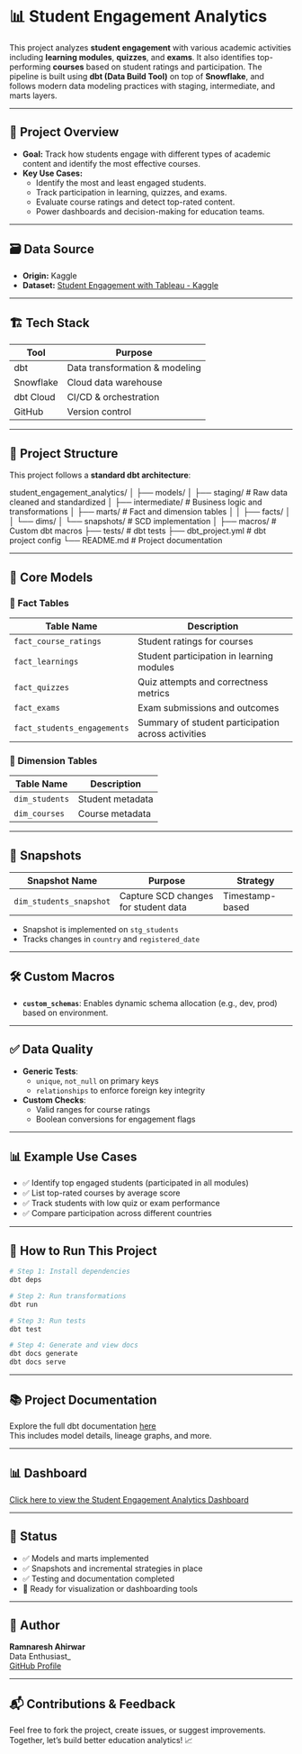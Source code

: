 # 📊 Student Engagement Analytics

This project analyzes **student engagement** with various academic activities including **learning modules**, **quizzes**, and **exams**. It also identifies top-performing **courses** based on student ratings and participation. The pipeline is built using **dbt (Data Build Tool)** on top of **Snowflake**, and follows modern data modeling practices with staging, intermediate, and marts layers.

---

## 📌 Project Overview

- **Goal:** Track how students engage with different types of academic content and identify the most effective courses.
- **Key Use Cases:**
  - Identify the most and least engaged students.
  - Track participation in learning, quizzes, and exams.
  - Evaluate course ratings and detect top-rated content.
  - Power dashboards and decision-making for education teams.

---

## 🗃️ Data Source

- **Origin:** Kaggle  
- **Dataset:** [Student Engagement with Tableau - Kaggle](https://www.kaggle.com/datasets/thedevastator/student-engagement-with-tableau-a-data-science-p?select=365_student_engagement.csv)

---

## 🏗️ Tech Stack

| Tool         | Purpose                          |
|--------------|----------------------------------|
| dbt          | Data transformation & modeling   |
| Snowflake    | Cloud data warehouse             |
| dbt Cloud    | CI/CD & orchestration            |
| GitHub       | Version control                  |

---

## 🧱 Project Structure

This project follows a **standard dbt architecture**:

student_engagement_analytics/
│
├── models/
│   ├── staging/           # Raw data cleaned and standardized
│   ├── intermediate/      # Business logic and transformations
│   ├── marts/             # Fact and dimension tables
│   │   ├── facts/
│   │   └── dims/
│   └── snapshots/         # SCD implementation
│
├── macros/                # Custom dbt macros
├── tests/                 # dbt tests
├── dbt_project.yml        # dbt project config
└── README.md              # Project documentation


---

## 🧩 Core Models

### 📂 Fact Tables

| Table Name                  | Description                                       |
|----------------------------|---------------------------------------------------|
| `fact_course_ratings`      | Student ratings for courses                       |
| `fact_learnings`           | Student participation in learning modules         |
| `fact_quizzes`             | Quiz attempts and correctness metrics             |
| `fact_exams`               | Exam submissions and outcomes                     |
| `fact_students_engagements`| Summary of student participation across activities|

### 📂 Dimension Tables

| Table Name     | Description                    |
|----------------|--------------------------------|
| `dim_students` | Student metadata               |
| `dim_courses`  | Course metadata                |

---

## 📸 Snapshots

| Snapshot Name           | Purpose                                | Strategy       |
|-------------------------|----------------------------------------|----------------|
| `dim_students_snapshot` | Capture SCD changes for student data   | Timestamp-based|

- Snapshot is implemented on `stg_students`
- Tracks changes in `country` and `registered_date`

---

## 🛠️ Custom Macros

- **`custom_schemas`**: Enables dynamic schema allocation (e.g., dev, prod) based on environment.

---

## ✅ Data Quality

- **Generic Tests**:
  - `unique`, `not_null` on primary keys
  - `relationships` to enforce foreign key integrity
- **Custom Checks**:
  - Valid ranges for course ratings
  - Boolean conversions for engagement flags

---

## 📊 Example Use Cases

- ✅ Identify top engaged students (participated in all modules)
- ✅ List top-rated courses by average score
- ✅ Track students with low quiz or exam performance
- ✅ Compare participation across different countries

---

## 🚀 How to Run This Project

```bash
# Step 1: Install dependencies
dbt deps

# Step 2: Run transformations
dbt run

# Step 3: Run tests
dbt test

# Step 4: Generate and view docs
dbt docs generate
dbt docs serve

```

---

## 📚 Project Documentation

Explore the full dbt documentation [here](https://ramnaresh-ahi.github.io/student_engagement_analytics/#!/overview)  
This includes model details, lineage graphs, and more.

---

## 📊 Dashboard

[Click here to view the Student Engagement Analytics Dashboard](https://github.com/ramnaresh-ahi/student_engagement_analytics/blob/main/dashboard/student_engagement_analytics.png)

---
## 📌 Status

- ✅ Models and marts implemented  
- ✅ Snapshots and incremental strategies in place  
- ✅ Testing and documentation completed  
- 🔄 Ready for visualization or dashboarding tools  

---

## 👤 Author

**Ramnaresh Ahirwar**  
Data Enthusiast_  
[GitHub Profile](https://github.com/ramnaresh-ahi)

---

## 📬 Contributions & Feedback

Feel free to fork the project, create issues, or suggest improvements.  
Together, let’s build better education analytics! 📈
